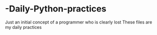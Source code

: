 # -Daily-Python-practices
Just an initial concept of a programmer who is clearly lost
These files are my daily practices

